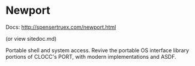 # Newport

Docs: http://spensertruex.com/newport.html

(or view sitedoc.md)

Portable shell and system access. Revive the portable OS interface library portions of CLOCC's PORT, with
modern implementations and ASDF.
